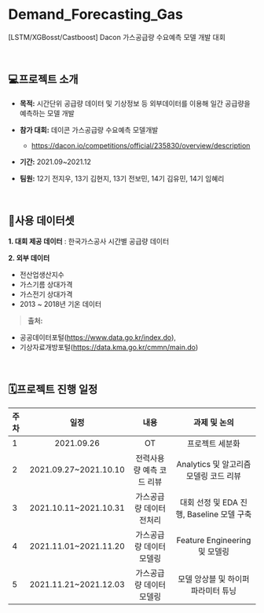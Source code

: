 # Demand_Forecasting_Gas
[LSTM/XGBosst/Castboost] Dacon 가스공급량 수요예측 모델 개발 대회

<br>

## 💻프로젝트 소개
- **목적:** 시간단위 공급량 데이터 및 기상정보 등 외부데이터를 이용해 일간 공급량을 예측하는 모델 개발
- **참가 대회:** 데이콘 가스공급량 수요예측 모델개발
   - https://dacon.io/competitions/official/235830/overview/description

- **기간:** 2021.09~2021.12
- **팀원:** 12기 전지우, 13기 김현지, 13기 전보민, 14기 김유민, 14기 임혜리  <br>

<br>

## 📑사용 데이터셋
**1. 대회 제공 데이터** : 한국가스공사 시간별 공급량 데이터


**2. 외부 데이터**

- 전산업생산지수
- 가스기름 상대가격
- 가스전기 상대가격
- 2013 ~ 2018년 기온 데이터

> **출처:** 
  - 공공데이터포털(https://www.data.go.kr/index.do), 
  - 기상자료개방포털(https://data.kma.go.kr/cmmn/main.do) 

<br>


## 🗓️프로젝트 진행 일정  

|   주차   |   일정   |   내용   |   과제 및 논의   |
|:----------------------------|:----------------------------:|:--------------------:|:-------------------:|
|  1  | 2021.09.26 | OT | 프로젝트 세분화 |
|  2  | 2021.09.27~2021.10.10 | 전력사용량 예측 코드 리뷰 | Analytics 및 알고리즘 모델링 코드 리뷰 |
|  3  | 2021.10.11~2021.10.31 | 가스공급량 데이터 전처리 | 대회 선정 및 EDA 진행, Baseline 모델 구축 |
|  4  | 2021.11.01~2021.11.20 | 가스공급량 데이터 모델링 | Feature Engineering 및 모델링 |
|  5  | 2021.11.21~2021.12.03 | 가스공급량 데이터 모델링 | 모델 앙상블 및 하이퍼파라미터 튜닝 | 
<br>
